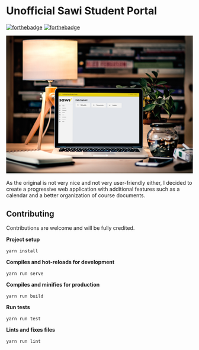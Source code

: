 # Unofficial Sawi Student Portal

[![forthebadge](https://forthebadge.com/images/badges/gluten-free.svg)](https://forthebadge.com)
[![forthebadge](https://forthebadge.com/images/badges/built-with-love.svg)](https://forthebadge.com)

![Screenshot](./.github/5cfc757f68d14e26904e5af267287011_30_1920.jpg)

As the original is not very nice and not very user-friendly either, I decided to create a progressive web application with additional features such as a calendar and a better organization of course documents. 

## Contributing

Contributions are welcome and will be fully credited.

**Project setup**
```
yarn install
```

**Compiles and hot-reloads for development**
```
yarn run serve
```

**Compiles and minifies for production**
```
yarn run build
```

**Run tests**
```
yarn run test
```

**Lints and fixes files**
```
yarn run lint
```

